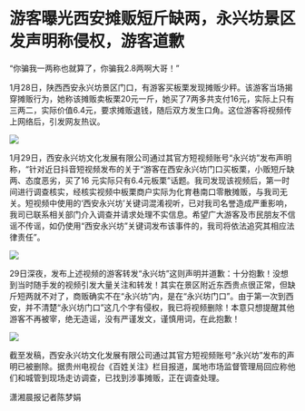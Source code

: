 # 游客曝光西安摊贩短斤缺两，永兴坊景区发声明称侵权，游客道歉

“你骗我一两称也就算了，你骗我2.8两啊大哥！”

1月28日，陕西西安永兴坊景区门口，有游客买板栗发现摊贩少秤。该游客当场揭穿摊贩行为，她称该摊贩卖板栗20元一斤，她买了7两多共支付16元，实际上只有三两二，实际价值6.4元，要求摊贩退钱，随后双方发生口角。这位游客将视频传上网络后，引发网友热议。

![](https://inews.gtimg.com/newsapp_bt/0/15633965087/1000)

1月29日，西安永兴坊文化发展有限公司通过其官方短视频账号“永兴坊”发布声明称，“针对近日抖音短视频发布的关于“游客在西安永兴坊门口买板栗，小贩短斤缺两、态度恶劣，买了16
元实际只有6.4元板栗”话题。我司发现该视频后，第一时间进行调查核实，经核实视频中板栗商户实际为化育巷南口零散摊贩，与我司无关。短视频中使用的‘西安永兴坊’关键词混淆视听，已对我司名誉造成严重影响，我司已联系相关部门介入调查并请求处理不实信息。希望广大游客及市民朋友不信谣不传谣，如仍使用“西安永兴坊”关键词发布该事件的，我司将依法追究其相应法律责任”。

![](https://inews.gtimg.com/newsapp_bt/0/15633965102/1000)

29日深夜，发布上述视频的游客转发“永兴坊”这则声明并道歉：十分抱歉！没想到当时随手发的视频引发大量关注和转发！其实在景区附近东西贵点很正常，但缺斤短两就不对了，商贩确实不在“永兴坊”内，是在“永兴坊门口”。由于第一次到西安，并不清楚“永兴坊门口”这几个字有侵权，我已将视频删除！本意只想提醒其他游客不再被宰，绝无造谣，没有严谨发文，谨慎用词，在此抱歉！

![](https://inews.gtimg.com/newsapp_bt/0/15633965103/1000)

截至发稿，西安永兴坊文化发展有限公司通过其官方短视频账号“永兴坊”发布的声明已被删除。据贵州电视台《百姓关注》栏目报道，属地市场监督管理局回应称他们和城管到现场走访调查，已找到涉事摊贩，正在调查处理。

潇湘晨报记者陈梦娟

